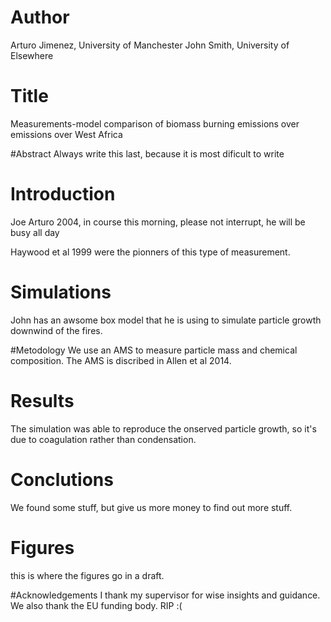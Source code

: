 # Author 
Arturo Jimenez, University of Manchester
John Smith, University of Elsewhere

# Title
Measurements-model comparison of biomass burning emissions over emissions over
West Africa

#Abstract
Always write this last, because it is most dificult to write

# Introduction
Joe Arturo 2004, in course this morning, please not interrupt,
he will be busy all day

Haywood et al 1999 were the pionners of this type of measurement.

# Simulations
John has an awsome box model that he is using to simulate particle growth downwind of the fires.

#Metodology
We use an AMS to measure particle mass and chemical composition.
The AMS is discribed in Allen et al 2014.

# Results
The simulation was able to reproduce the onserved particle growth, so it's due to
coagulation rather than condensation.

# Conclutions
We found some stuff, but give us more money to find out more stuff.

# Figures
this is where the figures go in a draft.

#Acknowledgements
I thank my supervisor for wise insights and guidance.
We also thank the EU funding body. RIP :(